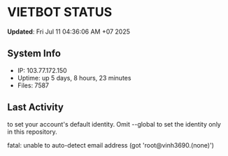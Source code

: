 # VIETBOT STATUS
**Updated**: Fri Jul 11 04:36:06 AM +07 2025

## System Info
- IP: 103.77.172.150
- Uptime: up 5 days, 8 hours, 23 minutes
- Files: 7587

## Last Activity

to set your account's default identity.
Omit --global to set the identity only in this repository.

fatal: unable to auto-detect email address (got 'root@vinh3690.(none)')
